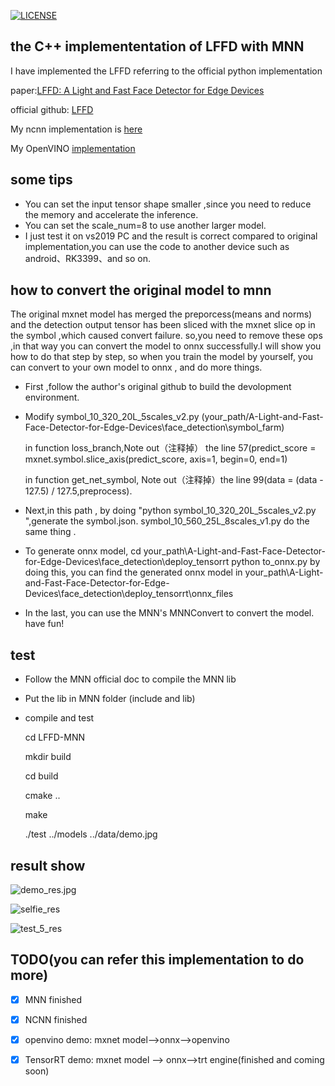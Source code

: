 [![LICENSE](https://img.shields.io/badge/license-NPL%20(The%20996%20Prohibited%20License)-blue.svg)](https://github.com/996icu/996.ICU/blob/master/LICENSE)

## the C++ implemententation of LFFD with MNN 
  I have implemented the LFFD  referring to the official python implementation
  
  paper:[LFFD: A Light and Fast Face Detector for Edge Devices](https://arxiv.org/abs/1904.10633)
  
  official github: [LFFD](https://github.com/YonghaoHe/A-Light-and-Fast-Face-Detector-for-Edge-Devices)
  
  My ncnn implementation is [here](https://github.com/SyGoing/LFFD-with-ncnn)
  
  My OpenVINO [implementation](https://github.com/SyGoing/LFFD-OpenVINO)
## some tips
 * You can set the input tensor shape smaller ,since you need to reduce the memory and accelerate the inference.
 * You can set the scale_num=8 to use another larger model. 
 * I just test it on vs2019 PC and the result is correct compared to original implementation,you can use the code to another device such as android、RK3399、and so on.

## how to convert the original model to mnn
  The original mxnet model has merged the preporcess(means and norms) and the detection output tensor has been sliced with the mxnet slice op in the symbol ,which caused convert failure.
so,you need to remove these ops ,in that way you can convert the model to onnx successfully.I will show you how to do that step by step, so when you train the model by yourself,
you can convert to your own model to onnx , and do more things.

  * First ,follow the author's original  github to build the devolopment environment.
  
  * Modify symbol_10_320_20L_5scales_v2.py (your_path/A-Light-and-Fast-Face-Detector-for-Edge-Devices\face_detection\symbol_farm) 
  
      in function loss_branch,Note out（注释掉） the line 57(predict_score = mxnet.symbol.slice_axis(predict_score, axis=1, begin=0, end=1)
	  
	  in function get_net_symbol, Note out（注释掉）the line 99(data = (data - 127.5) / 127.5,preprocess).
	  
  * Next,in this path , by doing "python symbol_10_320_20L_5scales_v2.py	",generate the symbol.json. symbol_10_560_25L_8scales_v1.py do the same thing .
  
  * To generate onnx model, cd your_path\A-Light-and-Fast-Face-Detector-for-Edge-Devices\face_detection\deploy_tensorrt
    python to_onnx.py 
	by doing this, you can find the generated onnx model in your_path\A-Light-and-Fast-Face-Detector-for-Edge-Devices\face_detection\deploy_tensorrt\onnx_files
	
  * In the last, you can use the MNN's MNNConvert to convert the model. have fun!
## test
 * Follow the MNN official doc to compile the MNN lib
 * Put the lib in MNN folder (include and lib)
 * compile and test
 
   cd LFFD-MNN 
   
   mkdir build
   
   cd build
   
   cmake ..
   
   make
   
   ./test ../models ../data/demo.jpg
   
## result show

![demo_res.jpg](https://raw.githubusercontent.com/SyGoing/LFFD-MNN/master/data/demo_res.jpg)

![selfie_res](https://raw.githubusercontent.com/SyGoing/LFFD-MNN/master/data/selfie_res.jpg)

![test_5_res](https://raw.githubusercontent.com/SyGoing/LFFD-MNN/master/data/test_5_res.jpg)

## TODO(you can refer this implementation to do more)
 - [x] MNN finished
 - [x] NCNN finished
 - [x] openvino demo: mxnet model-->onnx-->openvino 
 - [x] TensorRT demo: mxnet model --> onnx-->trt engine(finished and coming soon)
  
  
  
